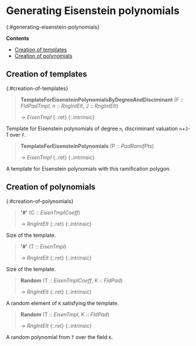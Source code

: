 # Generating Eisenstein polynomials
{:#generating-eisenstein-polynomials}



**Contents**
* [Creation of templates](#creation-of-templates)
* [Creation of polynomials](#creation-of-polynomials)

## Creation of templates
{:#creation-of-templates}

<a id="TemplateForEisensteinPolynomialsByDegreeAndDisciminant"></a><a id="TemplateForEisensteinPolynomialsByDegreeAndDisciminant--FldPadTmpl--RngIntElt--RngIntElt"></a><a id="TemplateForEisensteinPolynomialsByDegreeAndDisciminant--FldPadTmpl--etc"></a>
> **TemplateForEisensteinPolynomialsByDegreeAndDisciminant** (F :: *FldPadTmpl*, n :: *RngIntElt*, J :: *RngIntElt*)
> 
> -> *EisenTmpl*
> {:.ret}
{:.intrinsic}

Template for Eisenstein polynomials of degree `n`, discriminant valuation `n`+`J`-1 over `F`.


<a id="TemplateForEisensteinPolynomials"></a><a id="TemplateForEisensteinPolynomials--PadRamifPts"></a>
> **TemplateForEisensteinPolynomials** (P :: *PadRamifPts*)
> 
> -> *EisenTmpl*
> {:.ret}
{:.intrinsic}

A template for Eisenstein polynomials with this ramification polygon.


## Creation of polynomials
{:#creation-of-polynomials}

<a id="#"></a><a id="#--EisenTmplCoeff"></a>
> **\'#\'** (C :: *EisenTmplCoeff*)
> 
> -> *RngIntElt*
> {:.ret}
{:.intrinsic}

Size of the template.


<a id="#-2"></a><a id="#--EisenTmpl"></a>
> **\'#\'** (T :: *EisenTmpl*)
> 
> -> *RngIntElt*
> {:.ret}
{:.intrinsic}

Size of the template.


<a id="Random--EisenTmplCoeff--etc"></a><a id="Random"></a><a id="Random--EisenTmplCoeff--FldPad"></a>
> **Random** (T :: *EisenTmplCoeff*, K :: *FldPad*)
> 
> -> *RngIntElt*
> {:.ret}
{:.intrinsic}

A random element of `K` satisfying the template.


<a id="Random-2"></a><a id="Random--EisenTmpl--FldPad"></a><a id="Random--EisenTmpl--etc"></a>
> **Random** (T :: *EisenTmpl*, K :: *FldPad*)
> 
> -> *RngIntElt*
> {:.ret}
{:.intrinsic}

A random polynomial from `T` over the field `K`.


